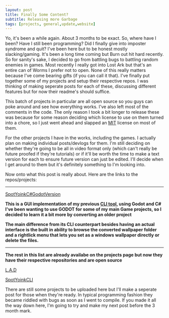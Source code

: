 ```yaml
---
layout: post
title: Finally Some Content?
subtitle: Releasing more Garbage
tags: [projects, general,update,website]
---
```


Yo, it's been a while again. About 3 months to be exact. So, where have I been? Have I still been programming? Did I finally give into imposter syndrome and quit? I've been here but to be honest mostly slacking/gaming. It's been a long time coming but Burn out hit hard recently. So for sanity's sake, I decided to go from battling bugs to battling random enemies in games. Most recently I really got into Lost Ark but that's an entire can of Worms I prefer not to open. None of this really matters because I've come bearing gifts (if you can call it that). I've finally put together some of my projects and setup their respective repos. I was thinking of making seperate posts for each of these, discussing different features but for now their readme's should suffice. 

This batch of projects in particular are all open source so you guys can poke around and see how everything works. I've also left most of the comments in the code. The only reason I took a bit longer to release these was because for some reason deciding which license to use on them turned into a chore, so I just went ahead and slapped an [MIT](https://mit-license.org/) license on most of them. 

For the other projects I have in the works, including the games. I actually plan on making individual posts/devlogs for them. I'm still deciding on whether they're going to be all in video format only (which can't really be future proofed if they're tutorials) or if it'll be worth the time to make a text version for each to ensure future version can just be edited. I'll decide when I get around to them but it's definitely something to I'm looking into.

Now onto what this post is really about. Here are the links to the repos/projects:

---
[SpotYoinkC#GodotVersion](https://github.com/Hoodstrats/SpotYoinkGD)

**This is a GUI implementation of my previous [CLI tool](https://www.nuget.org/packages/SpotYoink/), using Godot and C# I've been wanting to use GODOT for some of my main Game projects, so I decided to learn it a bit more by converting an older project**

**The main difference from its CLI counterpart besides having an actual interface is the built in ability to browse the converted wallpaper folder and a rightlick menu that lets you set as a windows wallpaper directly or delete the files.**

---
**The rest in this list are already availabe on the projects page but now they have their respective repositories and are open source**

[L.A.D](https://github.com/Hoodstrats/L.A.D)

[SpotYoinkCLI](https://github.com/Hoodstrats/SpotYoinkCLI)


There are still some projects to be uploaded here but I'll make a seperate post for those when they're ready. In typical programming fashion they became riddled with bugs as soon as I went to compile. If you made it all the way down here, I'm going to try and make my next post before the 3 month mark. 